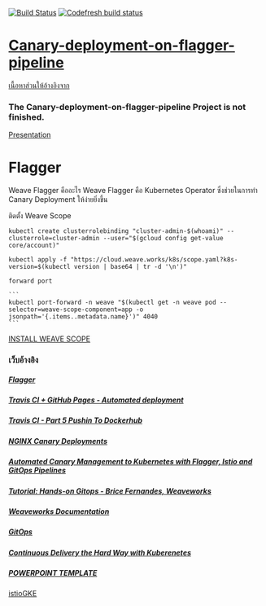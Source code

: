 [![Build Status](https://travis-ci.org/nitikornchumnankul/E-COMMERCE-AND-CANARY-DEPLOYMENT.svg?branch=master)](https://travis-ci.org/nitikornchumnankul/E-COMMERCE-AND-CANARY-DEPLOYMENT)
[![Codefresh build status]( https://g.codefresh.io/api/badges/pipeline/nitikornchumnankul/E-COMMERCE-AND-CANARY-DEPLOYMENT%2FE-COMMERCE-AND-CANARY-DEPLOYMENT?key=eyJhbGciOiJIUzI1NiJ9.NWQ1ZmRmYzFjNDI1ZjE2ZTY1MzQ2YTY4.gyGUScNe8n81E-DdnhuNQ9S0MGEARcGDuCvzksqy200&type=cf-1)]( https://g.codefresh.io/pipelines/E-COMMERCE-AND-CANARY-DEPLOYMENT/builds?filter=trigger:build~Build;pipeline:5d5fe162645130b671b2a137~E-COMMERCE-AND-CANARY-DEPLOYMENT)
# [Canary-deployment-on-flagger-pipeline](https://github.com/nitikornchumnankul/E-COMMERCE-AND-CANARY-DEPLOYMENT/wiki)

[เนื้อหาส่วนให้อ้างอิงจาก](https://www.slideshare.net/weaveworks/kubecon-seattle-2018-workshop-slides)
### The Canary-deployment-on-flagger-pipeline Project is not finished. 

[Presentation](https://docs.google.com/presentation/d/1B8YrBI604nMdOZBy1lQ0T6qDTfD66PqnIK3QxdP-khA/edit?usp=sharing)

# Flagger
Weave Flagger คืออะไร
Weave Flagger คือ Kubernetes Operator ซึ่งช่วยในการทำ Canary Deployment ให้ง่ายยิ่งขึ้น
     
 ติดตั้ง Weave Scope
 
 ```
 kubectl create clusterrolebinding "cluster-admin-$(whoami)" --clusterrole=cluster-admin --user="$(gcloud config get-value core/account)"
 ```
 
 ```
 kubectl apply -f "https://cloud.weave.works/k8s/scope.yaml?k8s-version=$(kubectl version | base64 | tr -d '\n')"
 ```

    forward port
    
    ```
    kubectl port-forward -n weave "$(kubectl get -n weave pod --selector=weave-scope-component=app -o jsonpath='{.items..metadata.name}')" 4040
    ```

[INSTALL WEAVE SCOPE](https://www.weave.works/docs/scope/latest/installing/#docker-single-node)
    
### เว็บอ้างอิง
#####    [Flagger](https://flagger.app/)
#####    [Travis CI + GitHub Pages - Automated deployment](https://www.youtube.com/watch?v=BFpSD2eoXUk)
#####    [Travis CI - Part 5 Pushin To Dockerhub](https://www.youtube.com/watch?v=YrJyWXYTgzQ)
#####    [NGINX Canary Deployments](https://docs.flagger.app/usage/nginx-progressive-delivery)
#####    [Automated Canary Management to Kubernetes with Flagger, Istio and GitOps Pipelines](https://www.weave.works/blog/automated-canary-management-to-kubernetes-with-flagger-istio-and-gitops-pipelines)
#####    [Tutorial: Hands-on Gitops - Brice Fernandes, Weaveworks](https://www.youtube.com/watch?v=0SFTaAuOzsI)
#####    [Weaveworks Documentation](https://www.weave.works/docs/)
#####    [GitOps](https://www.weave.works/technologies/gitops/)
#####    [Continuous Delivery the Hard Way with Kuberenetes](https://www.youtube.com/watch?v=6PPgZXuDY_U)
#####    [POWERPOINT TEMPLATE](https://pptmon.com/category/templates/design-idea/)

[istioGKE]("https://gist.github.com/lucasponce/ac4de4ad5a2994ec7e5a291746db4c28.js")
 
